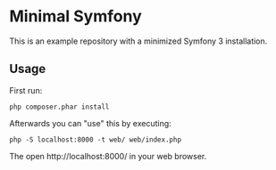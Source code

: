# Minimal Symfony

This is an example repository with a minimized Symfony 3 installation.

## Usage

First run:

    php composer.phar install

Afterwards you can "use" this by executing:

    php -S localhost:8000 -t web/ web/index.php

The open http://localhost:8000/ in your web browser.
